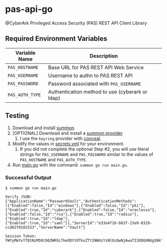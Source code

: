 # pas-api-go
@CyberArk Privileged Access Security (PAS) REST API Client Library

## Required Environment Variables

| Variable Name | Description |
| --- | --- |
| `PAS_HOSTNAME` | Base URL for PAS REST API Web Service |
| `PAS_USERNAME` | Username to authn to PAS REST API |
| `PAS_PASSWORD` | Password associated with `PAS_USERNAME` |
| `PAS_AUTH_TYPE` | Authentication method to use (cyberark or ldap) |

## Testing

1. Download and install [summon](https://cyberark.github.io/summon).
2. [OPTIONAL] Download and install a [summon provider](https://cyberark.github.io/summon/#providers).
   1. I use the `keyring` provider with [conceal](https://github.com/infamousjoeg/conceal).
3. Modify the values in [secrets.yml]() for your environment.
   1. If you did not complete the optional Step #2, you will use literal strings for `PAS_USERNAME` and `PAS_PASSWORD` similar to the values of `PAS_HOSTNAME` and `PAS_AUTH_TYPE`.
4. Run [main.go]() with the command: `summon go run main.go`.

### Successful Output

```shell
$ summon go run main.go

Verify JSON:
{"ApplicationName":"PasswordVault","AuthenticationMethods":[{"Enabled":false,"Id":"windows"},{"Enabled":false,"Id":"pki"},{"Enabled":true,"Id":"cyberark"},{"Enabled":false,"Id":"oraclesso"},{"Enabled":false,"Id":"rsa"},{"Enabled":true,"Id":"radius"},{"Enabled":true,"Id":"ldap"},{"Enabled":true,"Id":"saml"}],"ServerId":"e33e4f16-b637-23e9-8329-ccd02f0102323","ServerName":"Vault"}

Session Token:
YWYyMmYxYTQtNzM5OC00ZWRhLTkeODYtOTkxZTY2NWUzYzNlOzQwNjAwaTI3ODQ4NUg5NkY7MDAwMDAwMDI4NUE4OTcxMkYwNTI1RjY2RjA3QzI5NDRGrEYyOTVCNjVCNjMxODcyMUQ2M0VCMUFEN0VCRjn5MzA0NTIzNDUyMDAwMDAwMDA7
```